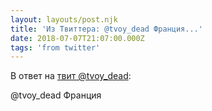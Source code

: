 ```yaml
---
layout: layouts/post.njk
title: 'Из Твиттера: @tvoy_dead Франция...'
date: 2018-07-07T21:07:00.000Z
tags: 'from twitter'
---
```

В ответ на [твит @tvoy_dead](https://twitter.com/_/status/1015703592324468736):

@tvoy_dead Франция
